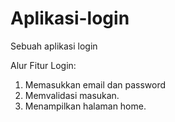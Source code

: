 # Aplikasi-login
Sebuah aplikasi login

Alur Fitur Login:
1. Memasukkan email dan password
2. Memvalidasi masukan.
3. Menampilkan halaman home.
